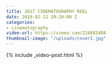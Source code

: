 ```yaml
---
title: 2017 CINEMATOGRAPHY REEL
date: 2018-02-12 20:20:00 Z
categories:
- cinematography
video-url: https://vimeo.com/224882408
thumbnail-image: "/uploads/cover1.jpg"
---
```


{% include _video-post.html %}
